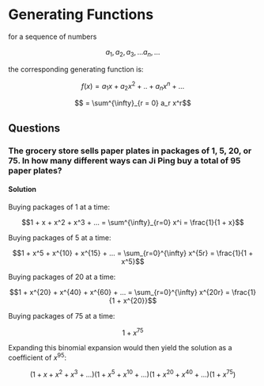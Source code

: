 # Generating Functions

for a sequence of numbers

$$a_1, a_2, a_3, ... a_n, ...$$

the corresponding generating function is:

$$f(x) = a_1x + a_2 x^2 + .. + a_n x^n + ...$$

$$ = \sum^{\infty}_{r = 0} a_r x^r$$
 
## Questions

### The grocery store sells paper plates in packages of $1$, $5$, $20$, or $75$. In how many different ways can Ji Ping buy a total of $95$ paper plates?

#### Solution

Buying packages of $1$ at a time:

$$1 + x + x^2 + x^3 + ... = \sum^{\infty}_{r=0} x^i = \frac{1}{1 + x}$$

Buying packages of $5$ at a time:

$$1 + x^5 + x^{10} + x^{15} + ... = \sum_{r=0}^{\infty} x^{5r} = \frac{1}{1 + x^5}$$

Buying packages of $20$ at a time:

$$1 + x^{20} + x^{40} + x^{60} + ... = \sum_{r=0}^{\infty} x^{20r} = \frac{1}{1 + x^{20}}$$

Buying packages of $75$ at a time:

$$1 + x^{75}$$

Expanding this binomial expansion would then yield the solution as a coefficient of $x^{95}$:

$$(1 + x + x^2 + x^3 + ...)\left(1 + x^5 + x^{10} + ...\right)\left(1 + x^{20} + x^{40} + ...\right)\left(1 + x^{75}\right)$$

